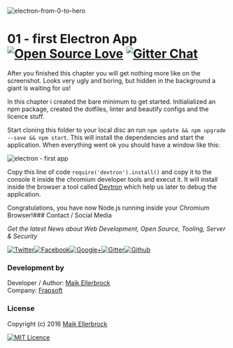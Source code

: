 ![electron-from-0-to-hero](https://github.frapsoft.com/top/open-source-v1.png)  

# 01 - first Electron App [![Open Source Love](https://badges.frapsoft.com/os/v1/open-source.svg?v=102)](https://github.com/ellerbrock/open-source-badge/) [![Gitter Chat](https://badges.gitter.im/frapsoft/frapsoft.svg)](https://gitter.im/frapsoft/frapsoft/)  

After you finished this chapter you will get nothing more like on the screenshot.
Looks very ugly and boring, but hidden in the background a giant is waiting for us!

In this chapter i created the bare minimum to get started.
Initialialized an npm package, created the dotfiles, linter and beautify configs and the licence stuff.

Start cloning this folder to your local disc an run `npm update && npm upgrade --save && npm start`.
This will install the dependencies and start the application.
When everything went ok you should have a window like this:

![electron - first app](https://github.frapsoft.com/top/electron-app-from-0-hero/01-first-app.png)

Copy this line of code `require('devtron').install()` and copy it to the console it inside the chromium developer tools and execut it.
It will install inside the browser a tool called [Devtron](http://electron.atom.io/devtron/) which help us later to debug the application.

Congratulations, you have now Node.js running inside your Chromium Browser!### Contact / Social Media

*Get the latest News about Web Development, Open Source, Tooling, Server & Security*

[![Twitter](https://github.frapsoft.com/social/twitter.png)](https://twitter.com/frapsoft/)[![Facebook](https://github.frapsoft.com/social/facebook.png)](https://www.facebook.com/frapsoft/)[![Google+](https://github.frapsoft.com/social/google-plus.png)](https://plus.google.com/116540931335841862774)[![Gitter](https://github.frapsoft.com/social/gitter.png)](https://gitter.im/frapsoft/frapsoft/)[![Github](https://github.frapsoft.com/social/github.png)](https://github.com/ellerbrock/)

### Development by

Developer / Author: [Maik Ellerbrock](https://github.com/ellerbrock/)  
Company: [Frapsoft](https://github.com/frapsoft/)

### License 

Copyright (c) 2016 [Maik Ellerbrock](https://github.com/ellerbrock/)  

[![MIT Licence](https://badges.frapsoft.com/os/mit/mit-125x28.png?v=102)](https://opensource.org/licenses/mit-license.php)  

